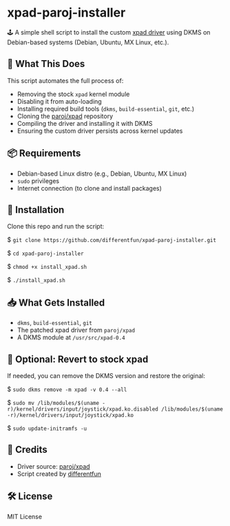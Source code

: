 # xpad-paroj-installer

🕹️ A simple shell script to install the custom [xpad driver](https://github.com/paroj/xpad) using DKMS on Debian-based systems (Debian, Ubuntu, MX Linux, etc.).

## 🚀 What This Does

This script automates the full process of:

- Removing the stock `xpad` kernel module
- Disabling it from auto-loading
- Installing required build tools (`dkms`, `build-essential`, `git`, etc.)
- Cloning the [paroj/xpad](https://github.com/paroj/xpad) repository
- Compiling the driver and installing it with DKMS
- Ensuring the custom driver persists across kernel updates

## 📦 Requirements

- Debian-based Linux distro (e.g., Debian, Ubuntu, MX Linux)
- `sudo` privileges
- Internet connection (to clone and install packages)

## 🔧 Installation

Clone this repo and run the script:

$ `git clone https://github.com/differentfun/xpad-paroj-installer.git`

$ `cd xpad-paroj-installer`

$ `chmod +x install_xpad.sh`

$ `./install_xpad.sh`

## 📥 What Gets Installed

- `dkms`, `build-essential`, `git`
- The patched xpad driver from `paroj/xpad`
- A DKMS module at `/usr/src/xpad-0.4`

## 🧹 Optional: Revert to stock xpad

If needed, you can remove the DKMS version and restore the original:

$ `sudo dkms remove -m xpad -v 0.4 --all`

$ `sudo mv /lib/modules/$(uname -r)/kernel/drivers/input/joystick/xpad.ko.disabled /lib/modules/$(uname -r)/kernel/drivers/input/joystick/xpad.ko`

$ `sudo update-initramfs -u`


## 🙏 Credits

- Driver source: [paroj/xpad](https://github.com/paroj/xpad)
- Script created by [differentfun](https://github.com/differentfun)

## 🛠️ License

MIT License
